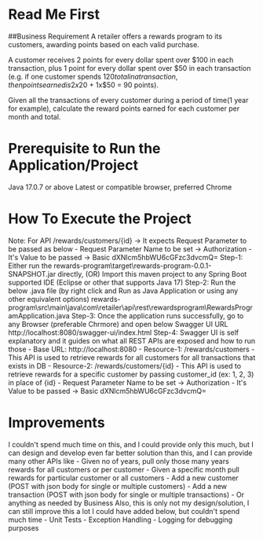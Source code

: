 # Read Me First

##Business Requirement
A retailer offers a rewards program to its customers, awarding points based on each valid purchase. 

A customer receives 2 points for every dollar spent over $100 in each transaction, plus 1 point for every dollar spent over $50 in each transaction 
(e.g. if one customer spends $120 total in a transaction, then points earned is 2x$20 + 1x$50 = 90 points).

Given all the transactions of every customer during a period of time(1 year for example), calculate the reward points earned for each customer per month and total.

# Prerequisite to Run the Application/Project
Java 17.0.7 or above
Latest or compatible browser, preferred Chrome

# How To Execute the Project
Note: For API /rewards/customers/{id} -> It expects Request Parameter to be passed as below
	- Request Parameter Name to be set -> Authorization
	- It's Value to be passed -> Basic dXNlcm5hbWU6cGFzc3dvcmQ=
Step-1: Either run the rewards-program\target\rewards-program-0.0.1-SNAPSHOT.jar directly, (OR)
Import this maven project to any Spring Boot supported IDE (Eclipse or other that supports Java 17)
Step-2: Run the below .java file (by right click and Run as Java Application or using any other equivalent options)
	rewards-program\src\main\java\com\retailer\api\rest\rewardsprogram\RewardsProgramApplication.java
Step-3: Once the application runs successfully, go to any Browser (preferable Chrmore) and open below Swagger UI URL
	http://localhost:8080/swagger-ui/index.html	
Step-4: Swagger UI is self explanatory and it guides on what all REST APIs are exposed and how to run those
	- Base URL: http://localhost:8080
	- Resource-1: /rewards/customers
		- This API is used to retrieve rewards for all customers for all transactions that exists in DB
	- Resource-2: /rewards/customers/{id}
		- This API is used to retrieve rewards for a specific customer by passing customer_id (ex: 1, 2, 3) in place of {id}
		- Request Parameter Name to be set -> Authorization
		- It's Value to be passed -> Basic dXNlcm5hbWU6cGFzc3dvcmQ=


# Improvements
I couldn't spend much time on this, and I could provide only this much, but I can design and develop even far better solution than this, and I can provide many other APIs like 
	- Given no of years, pull only those many years rewards for all customers or per customer
	- Given a specific month pull rewards for particular customer or all customers
	- Add a new customer (POST with json body for single or multiple customers)
	- Add a new transaction (POST with json body for single or multiple transactions)
	- Or anything as needed by Business
Also, this is only not my design/solution, I can still improve this a lot
I could have added below, but couldn't spend much time
	- Unit Tests
	- Exception Handling
	- Logging for debugging purposes
